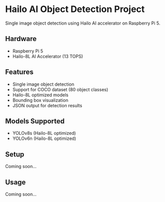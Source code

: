 # Hailo AI Object Detection Project

Single image object detection using Hailo AI accelerator on Raspberry Pi 5.

## Hardware
- Raspberry Pi 5
- Hailo-8L AI Accelerator (13 TOPS)

## Features
- Single image object detection
- Support for COCO dataset (80 object classes)
- Hailo-8L optimized models
- Bounding box visualization
- JSON output for detection results

## Models Supported
- YOLOv8s (Hailo-8L optimized)
- YOLOv6n (Hailo-8L optimized)

## Setup
Coming soon...

## Usage
Coming soon...
